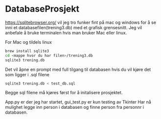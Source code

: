 # DatabaseProsjekt

https://sqlitebrowser.org/ vil jeg tro funker fint på mac og windows for å se inni et databasefilen(trening3.db) med et grafisk grensesnitt. 
Jeg vil anbefale å bruke terminalen hvis man bruker Mac eller linux.

For Mac og tildels linux

```bash
brew install sqlite3
cd <mappe hvor du har filen>/trening3.db
sqlite3 trening.db
```
Det vil åpne en prompt med full tilgang til databasen
hvis du vil kjøre det som ligger i .sql filene

```bash
sqlite3 trening.db < test_db.sql
```
Begge sql filene må kjøres først for å initalisere prosjektet.

App.py er der jeg har startet, gui_test.py er kun testing av Tkinter
Har nå mulighet legge inn person i databasen og finne person fra personnr i databasen. 

